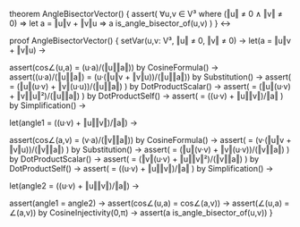 theorem AngleBisectorVector() {
  assert(
    ∀u,v ∈ V³ where (‖u‖ ≠ 0 ∧ ‖v‖ ≠ 0) ⇒
    let a = ‖u‖v + ‖v‖u ⇒
    a is_angle_bisector_of(u,v)
  )
} ↔

proof AngleBisectorVector() {
  setVar(u,v: V³, ‖u‖ ≠ 0, ‖v‖ ≠ 0) →
  let(a = ‖u‖v + ‖v‖u) →
  
  assert(cos∠(u,a) = (u·a)/(‖u‖‖a‖)) by CosineFormula() →
  assert((u·a)/(‖u‖‖a‖) = (u·(‖u‖v + ‖v‖u))/(‖u‖‖a‖)) by Substitution() →
  assert(
    = (‖u‖(u·v) + ‖v‖(u·u))/(‖u‖‖a‖)
  ) by DotProductScalar() →
  assert(
    = (‖u‖(u·v) + ‖v‖‖u‖²)/(‖u‖‖a‖)
  ) by DotProductSelf() →
  assert(
    = ((u·v) + ‖u‖‖v‖)/‖a‖
  ) by Simplification() →

  let(angle1 = ((u·v) + ‖u‖‖v‖)/‖a‖) →
  
  assert(cos∠(a,v) = (v·a)/(‖v‖‖a‖)) by CosineFormula() →
  assert(
    = (v·(‖u‖v + ‖v‖u))/(‖v‖‖a‖)
  ) by Substitution() →
  assert(
    = (‖u‖(v·v) + ‖v‖(u·v))/(‖v‖‖a‖)
  ) by DotProductScalar() →
  assert(
    = (‖v‖(u·v) + ‖u‖‖v‖²)/(‖v‖‖a‖)
  ) by DotProductSelf() →
  assert(
    = ((u·v) + ‖u‖‖v‖)/‖a‖
  ) by Simplification() →

  let(angle2 = ((u·v) + ‖u‖‖v‖)/‖a‖) →
  
  assert(angle1 = angle2) →
  assert(cos∠(u,a) = cos∠(a,v)) →
  assert(∠(u,a) = ∠(a,v)) by CosineInjectivity(0,π) →
  assert(a is_angle_bisector_of(u,v))
}